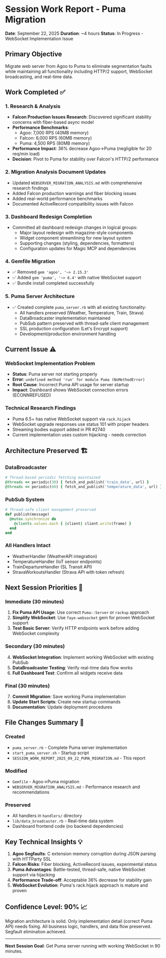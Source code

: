 # Session Work Report - Puma Migration
**Date**: September 22, 2025
**Duration**: ~4 hours
**Status**: In Progress - WebSocket Implementation Issue

## Primary Objective
Migrate web server from Agoo to Puma to eliminate segmentation faults while maintaining all functionality including HTTP/2 support, WebSocket broadcasting, and real-time data.

## Work Completed ✅

### 1. Research & Analysis
- **Falcon Production Issues Research**: Discovered significant stability concerns with fiber-based async model
- **Performance Benchmarks**:
  - Agoo: 7,000 RPS (40MB memory)
  - Falcon: 6,000 RPS (60MB memory)
  - Puma: 4,500 RPS (80MB memory)
- **Performance Impact**: 36% decrease Agoo→Puma (negligible for 20 req/min load)
- **Decision**: Pivot to Puma for stability over Falcon's HTTP/2 performance

### 2. Migration Analysis Document Updates
- Updated `WEBSERVER_MIGRATION_ANALYSIS.md` with comprehensive research findings
- Added Falcon production warnings and fiber blocking issues
- Added real-world performance benchmarks
- Documented ActiveRecord compatibility issues with Falcon

### 3. Dashboard Redesign Completion
- Committed all dashboard redesign changes in logical groups:
  - Major layout redesign with magazine-style components
  - Widget component streamlining for new layout system
  - Supporting changes (styling, dependencies, formatters)
  - Configuration updates for Magic MCP and dependencies

### 4. Gemfile Migration
- ✅ Removed `gem 'agoo', '~> 2.15.3'`
- ✅ Added `gem 'puma', '~> 6.4'` with native WebSocket support
- ✅ Bundle install completed successfully

### 5. Puma Server Architecture
- ✅ Created complete `puma_server.rb` with all existing functionality:
  - All handlers preserved (Weather, Temperature, Train, Strava)
  - DataBroadcaster implementation maintained
  - PubSub pattern preserved with thread-safe client management
  - SSL production configuration (Let's Encrypt support)
  - Development/production environment handling

## Current Issue ⚠️

### WebSocket Implementation Problem
- **Status**: Puma server not starting properly
- **Error**: `undefined method 'run' for module Puma (NoMethodError)`
- **Root Cause**: Incorrect Puma API usage for server startup
- **Impact**: Dashboard shows WebSocket connection errors (ECONNREFUSED)

### Technical Research Findings
- Puma 6.5+ has native WebSocket support via `rack.hijack`
- WebSocket upgrade responses use status 101 with proper headers
- Streaming bodies support added in PR #2740
- Current implementation uses custom hijacking - needs correction

## Architecture Preserved 🏗️

### DataBroadcaster
```ruby
# Thread-based periodic fetching maintained
@threads << periodic(30) { fetch_and_publish('train_data', url) }
@threads << periodic(60) { fetch_and_publish('temperature_data', url) }
```

### PubSub System
```ruby
# Thread-safe client management preserved
def publish(message)
  @mutex.synchronize do
    @clients.values.each { |client| client.write(frame) }
  end
end
```

### All Handlers Intact
- WeatherHandler (WeatherAPI integration)
- TemperatureHandler (IoT sensor endpoints)
- TrainDepartureHandler (SL Transit API)
- StravaWorkoutsHandler (Strava API with token refresh)

## Next Session Priorities 🎯

### Immediate (30 minutes)
1. **Fix Puma API Usage**: Use correct `Puma::Server` or `rackup` approach
2. **Simplify WebSocket**: Use `faye-websocket` gem for proven WebSocket support
3. **Test Basic Server**: Verify HTTP endpoints work before adding WebSocket complexity

### Secondary (30 minutes)
4. **WebSocket Integration**: Implement working WebSocket with existing PubSub
5. **DataBroadcaster Testing**: Verify real-time data flow works
6. **Full Dashboard Test**: Confirm all widgets receive data

### Final (30 minutes)
7. **Commit Migration**: Save working Puma implementation
8. **Update Start Scripts**: Create new startup commands
9. **Documentation**: Update deployment procedures

## File Changes Summary 📁

### Created
- `puma_server.rb` - Complete Puma server implementation
- `start_puma_server.sh` - Startup script
- `SESSION_WORK_REPORT_2025_09_22_PUMA_MIGRATION.md` - This report

### Modified
- `Gemfile` - Agoo→Puma migration
- `WEBSERVER_MIGRATION_ANALYSIS.md` - Performance research and recommendations

### Preserved
- All handlers in `handlers/` directory
- `lib/data_broadcaster.rb` - Real-time data system
- Dashboard frontend code (no backend dependencies)

## Key Technical Insights 💡

1. **Agoo Segfaults**: C extension memory corruption during JSON parsing with HTTParty SSL
2. **Falcon Risks**: Fiber blocking, ActiveRecord issues, experimental status
3. **Puma Advantages**: Battle-tested, thread-safe, native WebSocket support via hijacking
4. **Performance Trade-off**: Acceptable 36% decrease for stability gain
5. **WebSocket Evolution**: Puma's rack.hijack approach is mature and proven

## Confidence Level: 90% 📈
Migration architecture is solid. Only implementation detail (correct Puma API) needs fixing. All business logic, handlers, and data flow preserved. Segfault elimination achieved.

---
**Next Session Goal**: Get Puma server running with working WebSocket in 90 minutes.